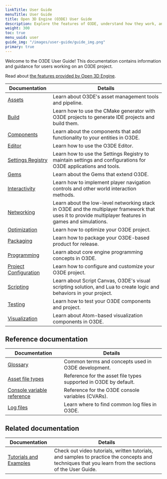```yaml
---
linkTitle: User Guide
menuTitle: User Guide
title: Open 3D Engine (O3DE) User Guide
description: Explore the features of O3DE, understand how they work, and learn how to use them in your project.
weight: 300
toc: true
menu_uuid: user
guide_img: "/images/user-guide/guide_img.png"
primary: true
---
```


Welcome to the O3DE User Guide! This documentation contains information and guidance for users working on an O3DE project.

Read about [the features provided by Open 3D Engine](/docs/welcome-guide/features-intro).

| Documentation                        | Details |
|--------------------------------------|---------|
| [Assets](assets/) | Learn about O3DE's asset management tools and pipeline. |
| [Build](build/) | Learn how to use the CMake generator with O3DE projects to generate IDE projects and build them. |
| [Components](components/) | Learn about the components that add functionality to your entities in O3DE. |
| [Editor](editor/) |  Learn how to use the O3DE Editor. |
| [Settings Registry](settings/) | Learn how to use the Settings Registry to maintain settings and configurations for O3DE applications and tools. |
| [Gems](gems/) | Learn about the Gems that extend O3DE.|
| [Interactivity](interactivity/) | Learn how to implement player navigation controls and other world interaction methods. |
| [Networking](networking/) | Learn about the low-level networking stack in O3DE and the multiplayer framework that uses it to provide multiplayer features in games and simulations. |
| [Optimization](optimization/) | Learn how to optimize your O3DE project. |
| [Packaging](packaging/) | Learn how to package your O3DE-based product for release. |
| [Programming](programming/) |  Learn about core engine programming concepts in O3DE. |
| [Project Configuration](project-config/) | Learn how to configure and customize your O3DE project. |
| [Scripting](scripting/) | Learn about Script Canvas, O3DE's visual scripting solution, and Lua to create logic and behaviors in your project. |
| [Testing](testing/) | Learn how to test your O3DE components and project. |
| [Visualization](visualization/) | Learn about Atom-based visualization components in O3DE. |

## Reference documentation

| Documentation                        | Details |
|--------------------------------------|---------|
| [Glossary](appendix/glossary) | Common terms and concepts used in O3DE development. |
| [Asset file types](assets/asset-types/) | Reference for the asset file types supported in O3DE by default. |
| [Console variable reference](appendix/cvars/) | Reference for the O3DE console variables (CVARs). |
| [Log files](appendix/log-files) | Learn where to find common log files in O3DE. |

## Related documentation

| Documentation                        | Details |
|--------------------------------------|---------|
| [Tutorials and Examples](/docs/learning-guide/) | Check out video tutorials, written tutorials, and samples to practice the concepts and techniques that you learn from the sections of the User Guide. |
